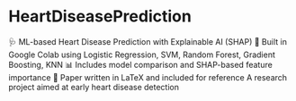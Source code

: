 # HeartDiseasePrediction
🩺 ML-based Heart Disease Prediction with Explainable AI (SHAP) 🚀 Built in Google Colab using Logistic Regression, SVM, Random Forest, Gradient Boosting, KNN 📊 Includes model comparison and SHAP-based feature importance 📄 Paper written in LaTeX and included for reference  A research project aimed at early heart disease detection
